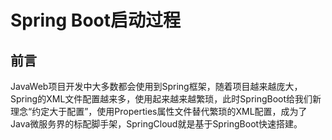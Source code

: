 # Spring Boot启动过程
## 前言
JavaWeb项目开发中大多数都会使用到Spring框架，随着项目越来越庞大，Spring的XML文件配置越来多，使用起来越来越繁琐，此时SpringBoot给我们新理念“约定大于配置”，使用Properties属性文件替代繁琐的XML配置，成为了Java微服务界的标配脚手架，SpringCloud就是基于SpringBoot快速搭建。